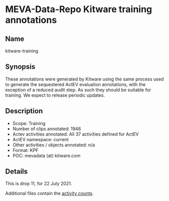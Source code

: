 # MEVA-Data-Repo Kitware training annotations

## Name

kitware-training

## Synopsis

These annotations were generated by Kitware using the same process
used to generate the sequestered ActEV evaluation annotations, with
the exception of a reduced audit step. As such they should be suitable
for training. We expect to release periodic updates.

## Description

* Scope: Training
* Number of clips annotated: 1946
* Actev activities annotated: All 37 activities defined for ActEV
* ActEV namespace: current
* Other activities / objects annotated: n/a
* Format: KPF
* POC: mevadata (at) kitware.com

## Details

This is drop 11, for 22 July 2021.

Additional files contain the [activity counts](status.csv).

